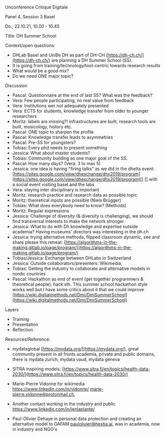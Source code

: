 Unconference Critique Digitale

Panel 4, Session 3 Basel

Do., 22.10.21, 10.00 - 10.45

Title: DH Summer School

Context/open questions:

- DHLab Basel and UniBe DH as part of DH-CH [https://dh-ch.ch/](https://dh-ch.ch/) are planning a DH Summer School (SS).
- It is going from training/technology/tool-centric towards research results
- What would be a good mix?
- Do we need ONE major topic?

Discussion

- Pascal: Questionnaire at the end of last SS? What was the feedback?
- Vera: Few people participating, no real value from feedback
- Vera: Institutions wer not adequately presented
- Vera: ECTS for students, knowledge transfer from older to younger researchers
- Moritz: labels are missing?! infrastructures are built, research tools are built, musicology, history etc.
- Pascal: ONE topic to sharpen the profile
- Pascal: Knowledge transfer leads to asymmetries
- Pascal: Pre-SS for youngsters?
- Tobias: Every phd needs to present something
- Jessica: What about master students?
- Tobias: Community building as one major goal of the SS.
- Pascal: How many days? (Vera: 3 to max 5)
- Jessica: one idea is having "firing talks" as we did in the dhelta event: [https://sites.google.com/view/dhexchange/dhx2019/program](https://sites.google.com/view/dhexchange/dhx2019/program)[] [] with a social event visiting basel and the labs
- Vera: staying inter disciplinary is important
- Moritz: research practice and research data as possible topic
- Moritz: theoretical inputs are possible (Niels Brügger)
- Tobias: What does everybody need to know? (Methods)
- Moritz: Regular expressions
- Jessica: Challenge of diversity (\& diversity is challenging), we should find transversal interests to make the network stronger
- Jessica: What to do with Dh knowledge and expertise outside academia? Having museums' directors was interesting in the dh.ch
- Jessica: trying alternative methods, flipped classroom dynamic, see and share please this retreat: [https://algorithms-in-the-making.gitlab.io/page/program/](https://algorithms-in-the-making.gitlab.io/page/program/)
- Tobias/Jessica: Exchange between DHLabs in Switzerland
- Jessica: Outside collaborators/presenters: Wikimedia,
- Tobias: Getting the industry to collaborate and alternative models in nordic countries
- Pascal: Hackathon as end of event (get together programmers \& theoretical people): hack sth. This summer school hackathon style works well but I have some critics about it that we could improve [https://wiki.digitalmethods.net/Dmi/DmiSummerSchool](https://wiki.digitalmethods.net/Dmi/DmiSummerSchool)

Layers

- Training
- Presentation
- Reflection

Resources/Reference:

- mydataglobal [https://mydata.org/](https://mydata.org/), great community present in all fronts academia, private and public domains, there is mydata zurich, mydata vaud, mydata geneva
- SITRA inspiring models: [https://www.sitra.fi/en/topics/health-data-2030/](https://www.sitra.fi/en/topics/health-data-2030/)
- Marie-Pierre Vidonne for wikimedia <https://www.linkedin.com/in/vidonne/> <marie-pierre.vidonne@protonmail.ch>,
- Another contact working in the industry and public
  <https://www.linkedin.com/in/jenlaplante/>

- Paul-Olivier Dehaye in personal data protection and creating an alternative model to GAFAM <paulolivier@hestia.ai>, was in academia, now in industry and NGO's
